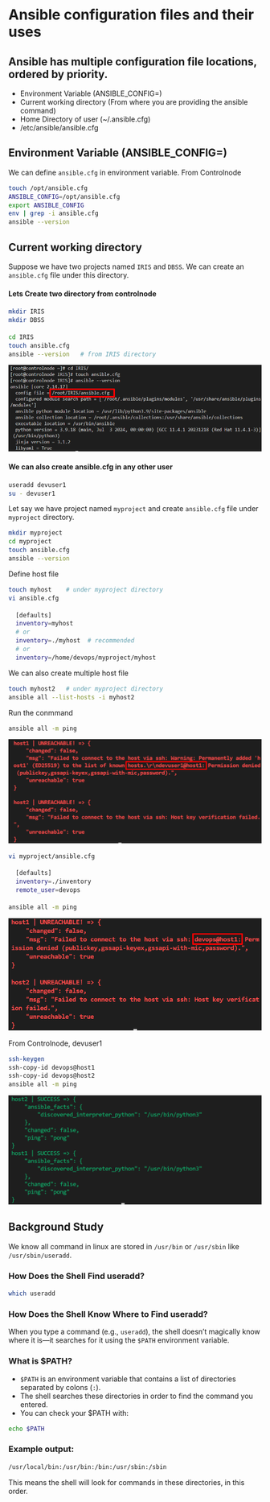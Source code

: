 # Ansible configuration files and their uses

## Ansible has multiple configuration file locations, ordered by priority.

-	Environment Variable (ANSIBLE_CONFIG=)
-	Current working directory (From where you are providing the ansible command)
-	Home Directory of user (~/.ansible.cfg)
-	/etc/ansible/ansible.cfg

## Environment Variable (ANSIBLE_CONFIG=)

We can define `ansible.cfg` in environment variable.
From Controlnode
```bash
touch /opt/ansible.cfg
ANSIBLE_CONFIG=/opt/ansible.cfg
export ANSIBLE_CONFIG
env | grep -i ansible.cfg
ansible --version 
```


## Current working directory

Suppose we have two projects named `IRIS` and `DBSS`. We can create an `ansible.cfg` file under this directory.

#### Lets Create two directory from controlnode 
```bash
mkdir IRIS
mkdir DBSS

cd IRIS
touch ansible.cfg
ansible --version   # from IRIS directory
```

![image](https://github.com/mohimenulislam/Ansible/blob/d52758485aca0e80c7658a2e9eda573846a4b8e2/Img/Current%20working%20directory.png)

#### We can also create ansible.cfg in any other user

```bash
useradd devuser1
su - devuser1
```

Let say we have project named `myproject` and create `ansible.cfg` file under `myproject` directory.

```bash
mkdir myproject
cd myproject
touch ansible.cfg
ansible --version
```

Define host file 

```bash
touch myhost    # under myproject directory
vi ansible.cfg

  [defaults]
  inventory=myhost
  # or
  inventory=./myhost  # recommended 
  # or
  inventory=/home/devops/myproject/myhost
```

We can also create multiple host file 
```bash
touch myhost2   # under myproject directory
ansible all --list-hosts -i myhost2
```

Run the conmmand
```bash
ansible all -m ping 
```
![image](https://github.com/mohimenulislam/Ansible/blob/4e4396e910b9d3ca7d36c9148f131acc22c26421/Img/devuser1.png)

```bash
vi myproject/ansible.cfg

  [defaults]
  inventory=./inventory
  remote_user=devops

ansible all -m ping
```
![image](https://github.com/mohimenulislam/Ansible/blob/c629d2ac497517e62d2984f2f8ef8dc50b165220/Img/devops_user.png)

From Controlnode, devuser1
```bash
ssh-keygen
ssh-copy-id devops@host1
ssh-copy-id devops@host2
ansible all -m ping
```
![image](https://github.com/mohimenulislam/Ansible/blob/e2c738b3a09ed185048bb32cd95454313dd6aa0b/Img/ping.png)

## Background Study 
We know all command in linux are  stored in `/usr/bin` or `/usr/sbin` like `/usr/sbin/useradd`.
### How Does the Shell Find useradd?
```bash
which useradd
```

### How Does the Shell Know Where to Find useradd?

When you type a command (e.g., `useradd`), the shell doesn’t magically know where it is—it searches for it using the `$PATH` environment variable.

### What is $PATH?

- `$PATH` is an environment variable that contains a list of directories separated by colons (`:`).
- The shell searches these directories in order to find the command you entered.
- You can check your $PATH with:

```bash
echo $PATH
```
 
### Example output:

```bash
/usr/local/bin:/usr/bin:/bin:/usr/sbin:/sbin
```
This means the shell will look for commands in these directories, in this order.
